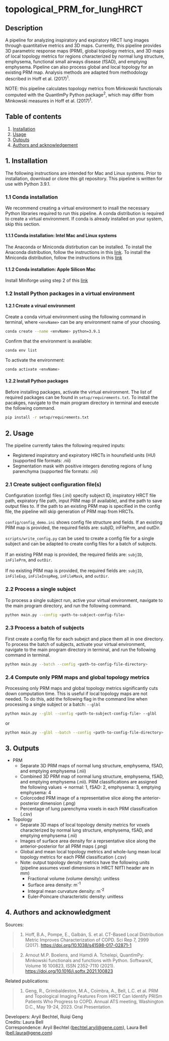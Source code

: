 # topological_PRM_for_lungHRCT

## Description
A pipeline for analyzing inspiratory and expiratory HRCT lung images through quantitative metrics and 3D maps. Currently, this pipeline provides 3D parametric response maps (PRM), global topology metrics, and 3D maps of local topology metrics for regions characterized by normal lung structure, emphysema, functional small airways disease (fSAD), and emptying emphysema. Pipeline can also process global and local topology for an existing PRM map. Analysis methods are adapted from methodology described in Hoff et al. (2017)<sup>1</sup>.

NOTE: this pipeline calculates topology metrics from Minkowski functionals computed with the QuantImPy Python package<sup>2</sup>, which may differ from Minkowski measures in Hoff et al. (2017)<sup>1</sup>.


## Table of contents
1. [Installation](#1-installation)
2. [Usage](#2-usage)
3. [Outputs](#3-outputs)
4. [Authors and acknowledgement](#4-authors-and-acknowledgment)

## 1. Installation
The following instructions are intended for Mac and Linux systems. Prior to installation, download or clone this git repository. This pipeline is written for use with Python 3.9.1.

### 1.1 Conda installation
We recommend creating a virtual environment to insall the necessary Python libraries required to run this pipeline. A conda distribution is required to create a virtual environment. If conda is already installed on your system, skip this section.

#### 1.1.1 Conda installation: Intel Mac and Linux systems
The Anaconda or Miniconda distirbution can be installed. To install the Anaconda distribution, follow the instructions in this [link](https://docs.conda.io/projects/continuumio-conda/en/latest/user-guide/install/index.html). To install the Miniconda distribution, follow the instructions in this [link](https://docs.anaconda.com/free/anaconda/install/)

#### 1.1.2 Conda installation: Apple Silicon Mac
Install Miniforge using step 2 of this [link](https://caffeinedev.medium.com/how-to-install-tensorflow-on-m1-mac-8e9b91d93706)

### 1.2 Install Python packages in a virtual environment

#### 1.2.1 Create a virual environment
Create a conda virtual environment using the following command in terminal, where `<envName>` can be any environment name of your choosing.
```bash
conda create --name <envName> python=3.9.1
```
Confirm that the environment is available:
```bash
conda env list
```
To activate the environment:
```bash
conda activate <envName>
```

#### 1.2.2 Install Python packages
Before installing packages, activate the virtual environment. The list of required packages can be found in `setup/requirements.txt`. To install the pacakges, navigate to the main program directory in terminal and execute the following command.
```bash
pip install -r setup/requirements.txt
```

## 2. Usage
The pipeline currently takes the following required inputs:
- Registered inspiratory and expiratory HRCTs in hounsfield units (HU) (supported file formats: .nii)
- Segmentation mask with positive integers denoting regions of lung parenchyma (supported file formats: .nii)

### 2.1 Create subject configuration file(s)
Configuration (config) files (.ini) specify subject ID, inspiratory HRCT file path, expiratory file path, input PRM map (if available), and the path to save output files to. If the path to an existing PRM map is specified in the config file, the pipeline will skip generation of PRM map from HRCTs.
<br /> 
<br />`config/config_demo.ini` shows config file structure and fields. If an existing PRM map is provided, the required fields are: subjID, inFilePrm, and outDir.
 <br />
<br />`scripts/write_config.py` can be used to create a config file for a single subject and can be adapted to create config files for a batch of subjects.
<br />
<br />If an existing PRM map is provided, the required fields are: `subjID`, `inFilePrm`, and `outDir`.
<br />
<br />If no existing PRM map is provided, the required fields are: `subjID`, `inFileExp`, `inFileInspReg`, `inFileMask`, and `outDir`.

### 2.2 Process a single subject
To process a single subject run, active your virtual environment, navigate to the main program directory, and run the following command.
```bash
python main.py --config <path-to-subject-config-file>
```

### 2.3 Process a batch of subjects
First create a config file for each subejct and place them all in one directory. To process the batch of subjects, activate your virtual environment, navigate to the main program directory in terminal, and run the following command in terminal.
```bash
python main.py --batch --config <path-to-config-file-directory>
```

### 2.4 Compute only PRM maps and global topology metrics
Processing only PRM maps and global topology metrics significantly cuts down computation time. This is useful if local topology maps are not needed. To do this, add the following flag in the command line when processing a single subject or a batch: `--glbl`
```bash
python main.py --glbl --config <path-to-subject-config-file> --glbl
```
or
```bash
python main.py --glbl --batch --config <path-to-config-file-directory> --glbl
```

## 3. Outputs
- PRM
    -  Separate 3D PRM maps of normal lung structure, emphysema, fSAD, and emptying emphysema (.nii)
    - Combined 3D PRM map of normal lung structure, emphysema, fSAD, and emptying emphysema (.nii). PRM classifications are assigned the following values -> normal: 1, fSAD: 2, emphysema: 3, emptying emphysema: 4
    - Colorcoded PRM image of a representative slice along the anterior-posterior dimension (.png)
    - Percentage of lung parenchyma voxels in each PRM classification (.csv)
- Topology
    - Separate 3D maps of local topology density metrics for voxels characterized by normal lung structure, emphysema, fSAD, and emptying emphysema (.nii)
    - Images of surface area density for a reprsentative slice along the anterior-posterior for all PRM maps (.png)
    - Global and mean local topology metrics and whole-lung mean local topology metrics for each PRM classification (.csv)
    - Note: output topology density metrics have the following units (pipeline assumes voxel dimensions in HRCT NIfTI header are in mm)
        - Fractional volume (volume density): unitless
        - Surface area density: m<sup>-1</sup>
        - Integral mean curvature density: m<sup>-2</sup>
        - Euler-Poincare characteristic density: unitless


## 4. Authors and acknowledgment
Sources:
>1. Hoff, B.A., Pompe, E., Galbán, S. et al. CT-Based Local   Distribution Metric Improves Characterization of COPD. Sci Rep 7, 2999 (2017). https://doi.org/10.1038/s41598-017-02871-1

>2. Arnout M.P. Boelens, and Hamdi A. Tchelepi, QuantImPy: Minkowski functionals and functions with Python. SoftwareX, Volume 16 100823, ISSN 2352-7110 (2021). https://doi.org/10.1016/j.softx.2021.100823

Related publications:
>1. Geng, R., Grimbaldeston, M.A., Coimbra, A., Bell, L.C. et al. PRM and Topological Imaging Features From HRCT Can Identify PRISm Patients Who Progress to COPD. Annual ATS meeting, Washington D.C., May 19-24, 2023. Oral Presentation. 

Developers: Aryil Bechtel, Ruiqi Geng<br /> 
Credits: Laura Bell <br /> 
Correspondence: Aryil Bechtel (bechtel.aryil@gene.com), Laura Bell (bell.laura@gene.com)
